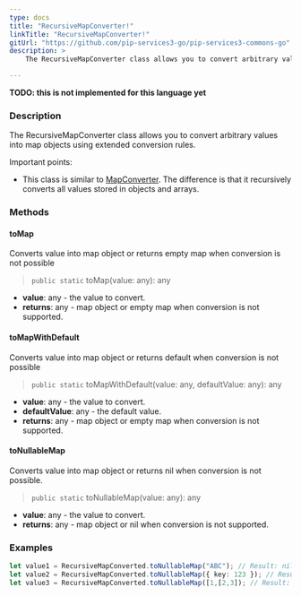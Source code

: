 ```yaml
---
type: docs
title: "RecursiveMapConverter!"
linkTitle: "RecursiveMapConverter!"
gitUrl: "https://github.com/pip-services3-go/pip-services3-commons-go"
description: > 
    The RecursiveMapConverter class allows you to convert arbitrary values into map objects using extended conversion rules.

---
```


**TODO: this is not implemented for this language yet**

### Description
 The RecursiveMapConverter class allows you to convert arbitrary values into map objects using extended conversion rules.
 
 Important points:
 
 - This class is similar to [MapConverter](../map_converter). The difference is that it recursively converts all values stored in objects and arrays.

### Methods

#### toMap
Converts value into map object or returns empty map when conversion is not possible

> `public static` toMap(value: any): any

- **value**: any - the value to convert.
- **returns**: any - map object or empty map when conversion is not supported.

#### toMapWithDefault
Converts value into map object or returns default when conversion is not possible

> `public static` toMapWithDefault(value: any, defaultValue: any): any

- **value**: any - the value to convert.
- **defaultValue**: any - the default value.
- **returns**: any - map object or empty map when conversion is not supported.

#### toNullableMap
Converts value into map object or returns nil when conversion is not possible.

> `public static` toNullableMap(value: any): any

- **value**: any - the value to convert.
- **returns**: any - map object or nil when conversion is not supported.


### Examples

```typescript
let value1 = RecursiveMapConverted.toNullableMap("ABC"); // Result: nil
let value2 = RecursiveMapConverted.toNullableMap({ key: 123 }); // Result: { key: 123 }
let value3 = RecursiveMapConverted.toNullableMap([1,[2,3]); // Result: { "0": 1, { "0": 2, "1": 3 } }
```
